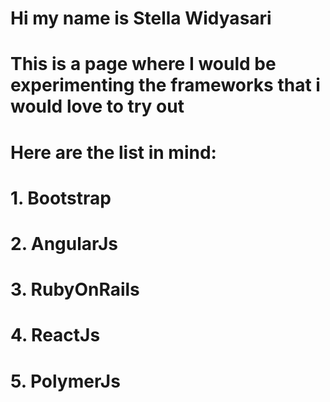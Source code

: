 # Hi my name is Stella Widyasari
# This is a page where I would be experimenting the frameworks that i would love to try out
# Here are the list in mind:
# 1. Bootstrap
# 2. AngularJs
# 3. RubyOnRails
# 4. ReactJs
# 5. PolymerJs
